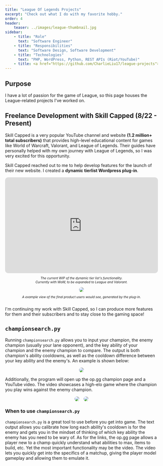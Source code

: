 ```yaml
---
title: "League Of Legends Projects"
excerpt: "Check out what I do with my favorite hobby."
order: 4
header:
    teaser: ../images/league-thumbnail.jpg
sidebar:
    - title: "Role"
      text: "Software Engineer"
    - title: "Responsibilities"
      text: "Software Design, Software Development"
    - title: "Technologies"
      text: "PHP, WordPress, Python, REST APIs (Riot/YouTube)"
    - title: <a href="https://github.com/CharlieLiu17/league-projects"> Github Repo </a>
---
```

<style>
  .flex {
    display: flex;
    flex-direction: row;
    justify-content: center;
    align-items: center;
    gap: 1em;
    flex-wrap: wrap;
  }
  .flex-item {
    border-radius: 10px;
  }
  .caption {
    margin: 10px auto;
    font-size: 0.75em;
    font-style: italic;
    text-align: center;
  }
</style>

## Purpose

I have a lot of passion for the game of League, so this page houses the League-related projects I've worked on.

## Freelance Development with Skill Capped (8/22 - Present)

Skill Capped is a very popular YouTube channel and website **(1.2 million+ total subscribers)** that provides high-level educational content for games like World of Warcraft, Valorant, and League of Legends. Their guides have personally helped with my own journey with League of Legends, so I was very excited for this opportunity.

Skill Capped reached out to me to help develop features for the launch of their new website. I created a **dynamic tierlist Wordpress plug-in**. 

<div class="flex">
  <iframe class="flex-item" width="560" height="315" src="https://www.youtube.com/embed/rw9ujr2470w?controls=0" title="YouTube video player" frameborder="0" allow="accelerometer; autoplay; clipboard-write; encrypted-media; gyroscope; picture-in-picture" allowfullscreen></iframe>
</div>
<div class="flex">
  <div class="caption flex"> The current WIP of the dynamic tier list's functionality. <br> Currently with WoW, to be expanded to League and Valorant.</div>
</div>

<div class="flex">
  <img class="flex-item" src="../../images/League/output.JPG" />
</div>
<div class="flex">
  <div class="caption flex"> A example view of the final product users would see, generated by the plug-in.</div>
</div>

I'm continuing my work with Skill Capped, so I can produce more features for them and their subscribers and to stay close to the gaming space!

## ```championsearch.py```

Running ```championsearch.py``` allows you to input your champion, the enemy champion (usually your lane opponent), and the key ability of your champion and the enemy champion to compare. The output is both champion's ability cooldowns, as well as the cooldown difference between your key ability and the enemy's. An example is shown below: 

<div class="flex">
  <img class="flex-item" src="../../images/League/output.JPG" />
</div>

Additionally, the program will open up the op.gg champion page and a YouTube video. The video showcases a high-elo game where the champion you play wins against the enemy champion.

<div class="flex">
  <img class="flex-item" src="../../images/League/video_output.JPG?raw=true" />
  <img class="flex-item" src="../../images/League/opgg.JPG?raw=true" />
</div>

### When to use ```championsearch.py```

```championsearch.py``` is a great tool to use before you get into game. The text output allows you calibrate how long each ability's cooldown is for the enemy and gets you in the mindset of thinking of which key ability the enemy has you need to be wary of. As for the links, the op.gg page allows a player new to a champ quickly understand what abilities to max, items to build, etc. Yet the most important functionality may be the video. The video lets you quickly get into the specifics of a matchup, giving the player model gameplay and allowing them to emulate it.  
